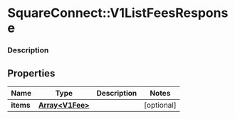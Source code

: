 # SquareConnect::V1ListFeesResponse

### Description



## Properties
Name | Type | Description | Notes
------------ | ------------- | ------------- | -------------
**items** | [**Array&lt;V1Fee&gt;**](V1Fee.md) |  | [optional] 


